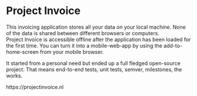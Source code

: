 <!--
  id: 3407
  slug: project-invoice
  type: fortpolio
  excerpt: <p>This invoicing application stores all your data on your local machine. It started from a personal need but ended up a full fledged open-source project: end-to-end tests, unit tests, semver, milestones, the works.</p>
  categories: javascript, frontend, HTML/CSS, framework, open source, interaction design
  tags: Javascript, interaction design, Vue, invoice, concept
  clients: 
  collaboration: 
  prizes: 
  thumbnail: pi.png
  image: pi.png
  images: Screenshot_2018-03-25-20-58-43.png, Screenshot_2018-03-25-20-55-28.png, Screenshot_2018-03-25-20-56-46.png, Screenshot_2018-03-25-20-57-20.png
  inCv: true
  inPortfolio: true
  dateFrom: 2015-11-12
  dateTo: 2019-01-01
-->

# Project Invoice

<p>This invoicing application stores all your data on your local machine. None of the data is shared between different browsers or computers.<br />
Project Invoice is accessible offline after the application has been loaded for the first time. You can turn it into a mobile-web-app by using the add-to-home-screen from your mobile browser.</p>
<p>It started from a personal need but ended up a full fledged open-source project. That means end-to-end tests, unit tests, semver, milestones, the works.</p>
<p>https://projectinvoice.nl</p>